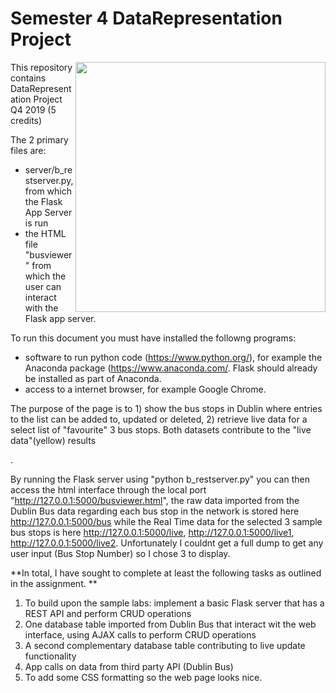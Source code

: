 # Semester 4 DataRepresentation Project
<img align="right" src="https://prateekvjoshi.files.wordpress.com/2014/10/1-main.png" width="400">

This repository contains DataRepresentation Project Q4 2019 (5 credits)

The 2 primary files are:
- server/b_restserver.py, from which the Flask App Server is run
- the HTML file "busviewer" from which the user can interact with the Flask app server. 

To run this document you must have installed the followng programs:

- software to run python code (https://www.python.org/), for example the Anaconda package (https://www.anaconda.com/. Flask should already be installed as part of Anaconda. 
- access to a internet browser, for example Google Chrome. 

The purpose of the page is to 1) show the bus stops in Dublin where entries to the list can be added to, updated or deleted, 2) retrieve live data for a select list of "favourite" 3 bus stops. Both datasets contribute to the "live data"(yellow) results <div>. 

By running the Flask server using "python b_restserver.py" you can then access the html interface through the local port "http://127.0.0.1:5000/busviewer.html", the raw data imported from the Dublin Bus data regarding each bus stop in the network is stored here http://127.0.0.1:5000/bus while the Real Time data for the selected 3 sample bus stops is here http://127.0.0.1:5000/live, http://127.0.0.1:5000/live1, http://127.0.0.1:5000/live2. Unfortunately I couldnt get a full dump to get any user input (Bus Stop Number) so I chose 3 to display. 

**In total, I have sought to complete at least the following tasks as outlined in the assignment. **

1. To build upon the sample labs: implement a basic Flask server that has a REST API and perform CRUD operations
2. One database	table imported  from Dublin Bus that interact wit the web interface, using AJAX calls to perform CRUD operations
4. A second complementary database table contributing to live update functionality
5. App calls on data from third	party API (Dublin Bus)
6. To add some CSS formatting so the web page looks nice.


